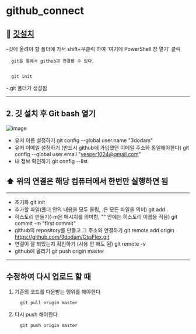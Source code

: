 # github_connect

## 🌱 [깃설치](https://git-scm.com.download/win)
   -깃에 올려야 할 폴더에 가서 shift+우클릭 하여 '여기에 PowerShell 창 열기' 클릭
   
      git을 통해서 github과 연결할 수 있다.

   
      git init 
   -.git 폴더가 생성됨
      
---------------

## 2. 깃 설치 후 Git bash 열기
![image](https://user-images.githubusercontent.com/129016953/235417851-d323af2b-ab6d-4bf7-879f-66210e661d2a.png)

* 유저 이름 설정하기
         git config --global user.name "3dodam"
* 유저 이메일 설정하기 (반드시 github에 가입했던 이메일 주소와 동일해야한다)
         git config --global user.email "vesper1024@gmail.com"
* 내 정보 확인하기
         git config --list
         
## ⬆️ 위의 연결은 해당 컴퓨터에서 한번만 실행하면 됨
-----------------------------------------------
* 초기화
         git init
* 추가할 파일(폴더 안의 내용을 모두 올림, .은 모든 파일을 의미)
         git add .
* 히스토리 만들기(-m은 메시지를 의미함, "" 안에는 히스토리 이름을 적음)
         git commit -m "first commit"
* github의 repository를 만들고 그 주소와 연결하기
         git remote add origin https://github.com/3dodam/CssFlex.git
* 연결이 잘 되었는지 확인하기 (사용 안 해도 됨)
         git remote -v
* github에 올리기
         git push origin master
-------------------------------------------------------
## 수정하여 다시 업로드 할 때
1. 기존의 코드를 다운받는 행위를 해야한다
         
         git pull origin master

2. 다시 push 해야한다
         
         git push origin master
         
